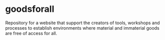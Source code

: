 # goodsforall
Repository for a website that support the creators of tools, workshops and processes to establish environments where material and immaterial goods are free of access for all.
